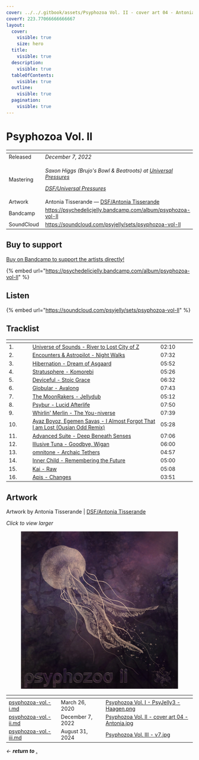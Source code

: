 ```yaml
---
cover: ../../.gitbook/assets/Psyphozoa Vol. II - cover art 04 - Antonia.jpg
coverY: 223.77066666666667
layout:
  cover:
    visible: true
    size: hero
  title:
    visible: true
  description:
    visible: true
  tableOfContents:
    visible: true
  outline:
    visible: true
  pagination:
    visible: true
---
```


# Psyphozoa Vol. II

<table data-header-hidden><thead><tr><th width="116"></th><th></th></tr></thead><tbody><tr><td>Released</td><td><em>December 7, 2022</em></td></tr><tr><td>Mastering</td><td><p><em>Saxon Higgs (Brujo's Bowl &#x26; Beatroots) at</em> <a href="https://www.facebook.com/universalpressures"><em>Universal Pressures</em></a> </p><p><a href="../../artists/mastering/universal-pressures.md"><em>DSF/Universal Pressures</em></a> </p></td></tr><tr><td>Artwork</td><td>Antonia Tisserande — <a href="../../artists/graphic/antonia-tisserande.md">DSF/Antonia Tisserande</a> </td></tr><tr><td>Bandcamp</td><td><a href="https://psychedelicjelly.bandcamp.com/album/psyphozoa-vol-ll">https://psychedelicjelly.bandcamp.com/album/psyphozoa-vol-ll</a>  </td></tr><tr><td>SoundCloud</td><td><a href="https://soundcloud.com/psyjelly/sets/psyphozoa-vol-ll">https://soundcloud.com/psyjelly/sets/psyphozoa-vol-ll</a></td></tr></tbody></table>

## Buy to support

[Buy on Bandcamp to support the artists directly!](https://psychedelicjelly.bandcamp.com/album/psyphozoa-vol-ll)&#x20;

{% embed url="https://psychedelicjelly.bandcamp.com/album/psyphozoa-vol-ll" %}

## Listen

{% embed url="https://soundcloud.com/psyjelly/sets/psyphozoa-vol-ll" %}

## Tracklist

<table data-header-hidden><thead><tr><th width="52"></th><th width="349"></th><th width="83"></th></tr></thead><tbody><tr><td>1.</td><td><a href="https://psychedelicjelly.bandcamp.com/track/river-to-lost-city-of-z">Universe of Sounds - River to Lost City of Z</a> </td><td>02:10</td></tr><tr><td>2.</td><td><a href="https://psychedelicjelly.bandcamp.com/track/night-walks">Encounters &#x26; Astropilot - Night Walks</a> </td><td>07:32</td></tr><tr><td>3.</td><td><a href="https://psychedelicjelly.bandcamp.com/track/dream-of-asgaard">Hibernation - Dream of Asgaard</a> </td><td>05:52</td></tr><tr><td>4.</td><td><a href="https://psychedelicjelly.bandcamp.com/track/komorebi">Stratusphere - Komorebi</a> </td><td>05:26</td></tr><tr><td>5.</td><td><a href="https://psychedelicjelly.bandcamp.com/track/stoic-grace">Deviceful - Stoic Grace</a> </td><td>06:32</td></tr><tr><td>6.</td><td><a href="https://psychedelicjelly.bandcamp.com/track/avalong-2">Globular - Avalong</a> </td><td>07:43</td></tr><tr><td>7.</td><td><a href="https://psychedelicjelly.bandcamp.com/track/jellydub">The MoonRakers - Jellydub</a> </td><td>05:12</td></tr><tr><td>8.</td><td><a href="https://psychedelicjelly.bandcamp.com/track/lucid-afterlife-2">Psybur - Lucid Afterlife</a> </td><td>07:50</td></tr><tr><td>9.</td><td><a href="https://psychedelicjelly.bandcamp.com/track/the-you-niverse-2">Whirlin' Merlin - The You-niverse</a> </td><td>07:39</td></tr><tr><td>10.</td><td><a href="https://psychedelicjelly.bandcamp.com/track/i-almost-forgot-that-i-am-lost-ousian-odd-remix">Ayaz Boyoz, Egemen Savaş - I Almost Forgot That I am Lost (Ousian Odd Remix)</a> </td><td>05:28</td></tr><tr><td>11.</td><td><a href="https://psychedelicjelly.bandcamp.com/track/deep-beneath-senses">Advanced Suite - Deep Beneath Senses</a> </td><td>07:06</td></tr><tr><td>12.</td><td><a href="https://psychedelicjelly.bandcamp.com/track/goodbye-wigan">Illusive Tuna - Goodbye, Wigan</a> </td><td>06:00</td></tr><tr><td>13.</td><td><a href="https://psychedelicjelly.bandcamp.com/track/archaic-tethers">omnitone - Archaic Tethers</a> </td><td>04:57</td></tr><tr><td>14.</td><td><a href="https://psychedelicjelly.bandcamp.com/track/remembering-the-future">Inner Child - Remembering the Future</a> </td><td>05:00</td></tr><tr><td>15.</td><td><a href="https://psychedelicjelly.bandcamp.com/track/raw">Kai - Raw</a> </td><td>05:08</td></tr><tr><td>16.</td><td><a href="https://psychedelicjelly.bandcamp.com/track/changes">Apis - Changes</a> </td><td>03:51</td></tr></tbody></table>

## Artwork

Artwork by Antonia Tisserande | [DSF/Antonia Tisserande](../../artists/graphic/antonia-tisserande.md)&#x20;

_Click to view larger_

<figure><img src="../../.gitbook/assets/Psyphozoa Vol. II - cover art 04 - Antonia.jpg" alt=""><figcaption></figcaption></figure>

<table data-view="cards"><thead><tr><th data-card-target data-type="content-ref"></th><th></th><th data-hidden data-card-cover data-type="files"></th></tr></thead><tbody><tr><td><a href="psyphozoa-vol.-i.md">psyphozoa-vol.-i.md</a></td><td>March 26, 2020</td><td><a href="../../.gitbook/assets/Psyphozoa Vol. I - PsyJelly3 - Haagen.png">Psyphozoa Vol. I - PsyJelly3 - Haagen.png</a></td></tr><tr><td><a href="psyphozoa-vol.-ii.md">psyphozoa-vol.-ii.md</a></td><td>December 7, 2022</td><td><a href="../../.gitbook/assets/Psyphozoa Vol. II - cover art 04 - Antonia.jpg">Psyphozoa Vol. II - cover art 04 - Antonia.jpg</a></td></tr><tr><td><a href="psyphozoa-vol.-iii.md">psyphozoa-vol.-iii.md</a></td><td>August 31, 2024</td><td><a href="../../.gitbook/assets/Psyphozoa Vol. III - v7.jpg">Psyphozoa Vol. III - v7.jpg</a></td></tr></tbody></table>

_← **return to**_ [.](./ "mention")&#x20;
